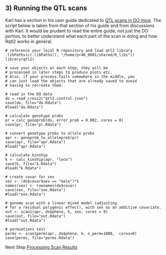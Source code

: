 ## 3) Running the QTL scans

Karl has a section in his user guide dedicated to [QTL scans in DO mice](http://kbroman.org/qtl2/assets/vignettes/user_guide.html#qtl_analysis_in_diversity_outbred_mice).  The script below is taken from that section of his guide and from discussions with Karl.  It would be prudent to read the entire guide, not just the DO portion, to better understand what each part of the scan is doing and how Rqtl2 works in general.

```
# reference your local R repository and load qtl2 library
.libPaths(c(.libPaths(), "/home/pr46_0001/shared/R_libs"))
library(qtl2)

# save your objects at each step, they will be 
# processed in later steps to produce plots etc.
# Also, if your process fails somewhere in the middle, you
# can just load the objects that are already saved to avoid 
# having to recreate them.  

# read in the DO data
do = read_cross2("qtl2.control.json")
save(do, file="do.Rdata")
#load("do.Rdata")

# calculate genotype probs
pr = calc_genoprob(do, error_prob = 0.002, cores = 0)
save(pr, file="pr.Rdata")

# convert genotype probs to allele probs
apr <- genoprob_to_alleleprob(pr)
save(apr, file="apr.Rdata")
#load("apr.Rdata")

# calculate kinship
k <- calc_kinship(apr, "loco")
save(k, file="k.Rdata")
#load("k.Rdata")

# create covar for sex
sex <- (do$covar$sex == "male")*1
names(sex) <- rownames(do$covar)
save(sex, file="sex.Rdata")
#load("sex.Rdata")

# genome scan with a linear mixed model (adjusting
# for a residual polygenic effect), with sex as an additive covariate.
out <- scan1(apr, do$pheno, k, sex, cores = 0)
save(out, file="out.Rdata")
#load("out.Rdata")

# permuations test
perms <- scan1perm(apr, do$pheno, k, n_perm=1000,  cores=0)
save(perms, file="perms.Rdata")
```
Next Step [Processing Scan Results](https://github.com/Sethupathy-Lab/R-qtl2-pipeline/blob/master/Rqtl2.ProcessingScanResults.md)
